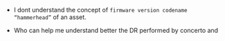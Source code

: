 
- I dont understand the concept of `firmware version codename “hammerhead”` of an asset.


- Who can help me understand better the DR performed by concerto and 